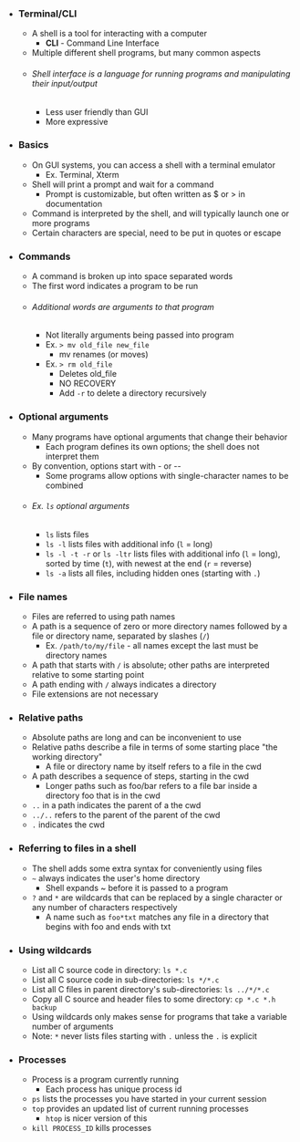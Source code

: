 - ### Terminal/CLI
	- A shell is a tool for interacting with a computer
		- **CLI** - Command Line Interface
	- Multiple different shell programs, but many common aspects
	- ###### Shell interface is a language for running programs and manipulating their input/output
		- Less user friendly than GUI
		- More expressive

- ### Basics
	- On GUI systems, you can access a shell with a terminal emulator
		- Ex. Terminal, Xterm
	- Shell will print a prompt and wait for a command
		- Prompt is customizable, but often written as $ or > in documentation
	- Command is interpreted by the shell, and will typically launch one or more programs
	- Certain characters are special, need to be put in quotes or escape

- ### Commands
	- A command is broken up into space separated words
	- The first word indicates a program to be run
	- ###### Additional words are arguments to that program
		- Not literally arguments being passed into program
		- Ex. `> mv old_file new_file`
			- mv renames (or moves)
		- Ex. `> rm old_file`
			- Deletes old_file
			- NO RECOVERY
			- Add `-r` to delete a directory recursively

- ### Optional arguments
	- Many programs have optional arguments that change their behavior
		- Each program defines its own options; the shell does not interpret them
	- By convention, options start with - or --
		- Some programs allow options with single-character names to be combined
	- ###### Ex. `ls` optional arguments
		- `ls` lists files
		- `ls -l` lists files with additional info (`l` = long)
		- `ls -l -t -r` or `ls -ltr` lists files with additional info (`l` = long), sorted by time (`t`), with newest at the end (`r` = reverse)
		- `ls -a` lists all files, including hidden ones (starting with `.`)

- ### File names
	- Files are referred to using path names
	- A path is a sequence of zero or more directory names followed by a file or directory name, separated by slashes (`/`)
		- Ex. `/path/to/my/file` - all names except the last must be directory names
	- A path that starts with `/` is absolute; other paths are interpreted relative to some starting point
	- A path ending with `/` always indicates a directory
	- File extensions are not necessary

- ### Relative paths
	- Absolute paths are long and can be inconvenient to use
	- Relative paths describe a file in terms of some starting place "the working directory"
		- A file or directory name by itself refers to a file in the cwd
	- A path describes a sequence of steps, starting in the cwd
		- Longer paths such as foo/bar refers to a file bar inside a directory foo that is in the cwd
	- `..` in a path indicates the parent of a the cwd
	- `../..` refers to the parent of the parent of the cwd
	- `.` indicates the cwd

- ### Referring to files in a shell
	- The shell adds some extra syntax for conveniently using files
	- `~` always indicates the user's home directory
		- Shell expands ~ before it is passed to a program
	- `?` and `*` are wildcards that can be replaced by a single character or any number of characters respectively
		- A name such as `foo*txt` matches any file in a directory that begins with foo and ends with txt

- ### Using wildcards
	- List all C source code in directory: `ls *.c`
	- List all C source code in sub-directories: `ls */*.c`
	- List all C files in parent directory's sub-directories: `ls ../*/*.c`
	- Copy all C source and header files to some directory: `cp *.c *.h backup`
	- Using wildcards only makes sense for programs that take a variable number of arguments
	- Note: `*` never lists files starting with `.` unless the `.` is explicit

- ### Processes
	- Process is a program currently running
		- Each process has unique process id
	- `ps` lists the processes you have started in your current session
	- `top` provides an updated list of current running processes
		- `htop` is nicer version of this
	- `kill PROCESS_ID` kills processes